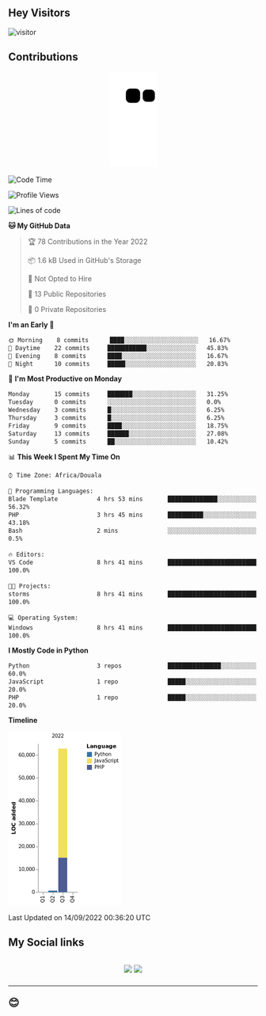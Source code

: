 ## Hey Visitors
![visitor](https://profile-counter.glitch.me/Fotsingboris/count.svg)

## Contributions
<p align="center">
  <img src="https://raw.githubusercontent.com/Fotsingboris/Fotsingboris/output/github-contribution-grid-snake.svg" />
</p>

<!--START_SECTION:waka-->
![Code Time](http://img.shields.io/badge/Code%20Time-143%20hrs%2014%20mins-blue)

![Profile Views](http://img.shields.io/badge/Profile%20Views-0-blue)

![Lines of code](https://img.shields.io/badge/From%20Hello%20World%20I%27ve%20Written-63%20Thousand%20lines%20of%20code-blue)

**🐱 My GitHub Data** 

> 🏆 78 Contributions in the Year 2022
 > 
> 📦 1.6 kB Used in GitHub's Storage 
 > 
> 🚫 Not Opted to Hire
 > 
> 📜 13 Public Repositories 
 > 
> 🔑 0 Private Repositories  
 > 
**I'm an Early 🐤** 

```text
🌞 Morning    8 commits      ████░░░░░░░░░░░░░░░░░░░░░   16.67% 
🌆 Daytime    22 commits     ███████████░░░░░░░░░░░░░░   45.83% 
🌃 Evening    8 commits      ████░░░░░░░░░░░░░░░░░░░░░   16.67% 
🌙 Night      10 commits     █████░░░░░░░░░░░░░░░░░░░░   20.83%

```
📅 **I'm Most Productive on Monday** 

```text
Monday       15 commits     ███████░░░░░░░░░░░░░░░░░░   31.25% 
Tuesday      0 commits      ░░░░░░░░░░░░░░░░░░░░░░░░░   0.0% 
Wednesday    3 commits      █░░░░░░░░░░░░░░░░░░░░░░░░   6.25% 
Thursday     3 commits      █░░░░░░░░░░░░░░░░░░░░░░░░   6.25% 
Friday       9 commits      ████░░░░░░░░░░░░░░░░░░░░░   18.75% 
Saturday     13 commits     ██████░░░░░░░░░░░░░░░░░░░   27.08% 
Sunday       5 commits      ██░░░░░░░░░░░░░░░░░░░░░░░   10.42%

```


📊 **This Week I Spent My Time On** 

```text
⌚︎ Time Zone: Africa/Douala

💬 Programming Languages: 
Blade Template           4 hrs 53 mins       ██████████████░░░░░░░░░░░   56.32% 
PHP                      3 hrs 45 mins       ██████████░░░░░░░░░░░░░░░   43.18% 
Bash                     2 mins              ░░░░░░░░░░░░░░░░░░░░░░░░░   0.5%

🔥 Editors: 
VS Code                  8 hrs 41 mins       █████████████████████████   100.0%

🐱‍💻 Projects: 
storms                   8 hrs 41 mins       █████████████████████████   100.0%

💻 Operating System: 
Windows                  8 hrs 41 mins       █████████████████████████   100.0%

```

**I Mostly Code in Python** 

```text
Python                   3 repos             ███████████████░░░░░░░░░░   60.0% 
JavaScript               1 repo              █████░░░░░░░░░░░░░░░░░░░░   20.0% 
PHP                      1 repo              █████░░░░░░░░░░░░░░░░░░░░   20.0%

```


**Timeline**

![Chart not found](https://raw.githubusercontent.com/Fotsingboris/Fotsingboris/main/charts/bar_graph.png) 


 Last Updated on 14/09/2022 00:36:20 UTC
<!--END_SECTION:waka-->

<h2>My Social links <h2>
<p align="center">
   <a href="https://linkedin.com/in/Fotsingboris-Mathieu"><img src="https://img.shields.io/badge/linkedin-%230077B5.svg?style=for-the-badge&logo=linkedin&logoColor=white"></a>
   <a href="https://instagram.com/Fotsingboris"><img src="https://img.shields.io/badge/instagram-%23E4405F.svg?style=for-the-badge&logo=Instagram&logoColor=white"></a>
  </p>
<hr>
😊
